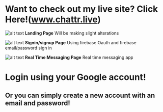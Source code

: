 # Want to check out my live site? Click Here!(www.chattr.live)

![alt text](https://i.imgur.com/3RYaYy0.png)
**Landing Page** Will be making slight alterations

![alt text](https://i.imgur.com/tW6RR27.png)
**Signin/signup Page** Using firebase Oauth and firebase email/password sign in

![alt text](https://i.imgur.com/CuQFwg8.png)
**Real Time Messaging Page** Real time messaging app

# Login using your Google account!

## Or you can simply create a new account with an email and password!

